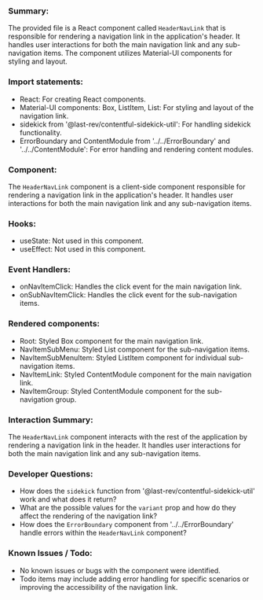 ### Summary:
The provided file is a React component called `HeaderNavLink` that is responsible for rendering a navigation link in the application's header. It handles user interactions for both the main navigation link and any sub-navigation items. The component utilizes Material-UI components for styling and layout.

### Import statements:
- React: For creating React components.
- Material-UI components: Box, ListItem, List: For styling and layout of the navigation link.
- sidekick from '@last-rev/contentful-sidekick-util': For handling sidekick functionality.
- ErrorBoundary and ContentModule from '../../ErrorBoundary' and '../../ContentModule': For error handling and rendering content modules.

### Component:
The `HeaderNavLink` component is a client-side component responsible for rendering a navigation link in the application's header. It handles user interactions for both the main navigation link and any sub-navigation items.

### Hooks:
- useState: Not used in this component.
- useEffect: Not used in this component.

### Event Handlers:
- onNavItemClick: Handles the click event for the main navigation link.
- onSubNavItemClick: Handles the click event for the sub-navigation items.

### Rendered components:
- Root: Styled Box component for the main navigation link.
- NavItemSubMenu: Styled List component for the sub-navigation items.
- NavItemSubMenuItem: Styled ListItem component for individual sub-navigation items.
- NavItemLink: Styled ContentModule component for the main navigation link.
- NavItemGroup: Styled ContentModule component for the sub-navigation group.

### Interaction Summary:
The `HeaderNavLink` component interacts with the rest of the application by rendering a navigation link in the header. It handles user interactions for both the main navigation link and any sub-navigation items.

### Developer Questions:
- How does the `sidekick` function from '@last-rev/contentful-sidekick-util' work and what does it return?
- What are the possible values for the `variant` prop and how do they affect the rendering of the navigation link?
- How does the `ErrorBoundary` component from '../../ErrorBoundary' handle errors within the `HeaderNavLink` component?

### Known Issues / Todo:
- No known issues or bugs with the component were identified.
- Todo items may include adding error handling for specific scenarios or improving the accessibility of the navigation link.